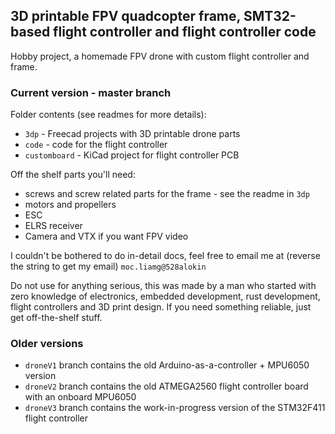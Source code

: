 ## 3D printable FPV quadcopter frame, SMT32-based flight controller and flight controller code

Hobby project, a homemade FPV drone with custom flight controller and frame.

### Current version - master branch
Folder contents (see readmes for more details):
- `3dp` - Freecad projects with 3D printable drone parts
- `code` - code for the flight controller
- `customboard` - KiCad project for flight controller PCB

Off the shelf parts you'll need:
- screws and screw related parts for the frame - see the readme in `3dp`
- motors and propellers
- ESC
- ELRS receiver
- Camera and VTX if you want FPV video

I couldn't be bothered to do in-detail docs, feel free to email me at (reverse the string to get my email) `moc.liamg@528alokin`

Do not use for anything serious, this was made by a man who started with zero knowledge of electronics, embedded development, rust development, flight controllers and 3D print design.
If you need something reliable, just get off-the-shelf stuff.

### Older versions
- `droneV1` branch contains the old Arduino-as-a-controller + MPU6050 version
- `droneV2` branch contains the old ATMEGA2560 flight controller board with an onboard MPU6050
- `droneV3` branch contains the work-in-progress version of the STM32F411 flight controller
